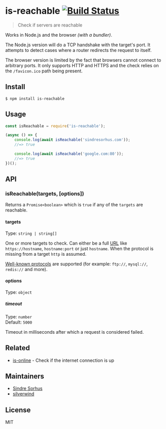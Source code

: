 # is-reachable [![Build Status](https://travis-ci.org/sindresorhus/is-reachable.svg?branch=master)](https://travis-ci.org/sindresorhus/is-reachable)

> Check if servers are reachable

Works in Node.js and the browser *(with a bundler)*.

The Node.js version will do a TCP handshake with the target's port. It attempts to detect cases where a router redirects the request to itself.

The browser version is limited by the fact that browsers cannot connect to arbitrary ports. It only supports HTTP and HTTPS and the check relies on the `/favicon.ico` path being present.


## Install

```
$ npm install is-reachable
```


## Usage

```js
const isReachable = require('is-reachable');

(async () => {
	console.log(await isReachable('sindresorhus.com'));
	//=> true

	console.log(await isReachable('google.com:80'));
	//=> true
})();
```


## API

### isReachable(targets, [options])

Returns a `Promise<boolean>` which is `true` if any of the `targets` are reachable.

#### targets

Type: `string | string[]`

One or more targets to check. Can either be a full [URL](https://nodejs.org/api/url.html) like `https://hostname`, `hostname:port` or just `hostname`. When the protocol is missing from a target `http` is assumed.

[Well-known protocols][] are supported (for example: `ftp://`, `mysql://`, `redis://` and more).

#### options

Type: `object`

##### timeout

Type: `number`<br>
Default: `5000`

Timeout in milliseconds after which a request is considered failed.


## Related

- [is-online](https://github.com/sindresorhus/is-online) - Check if the internet connection is up


## Maintainers

- [Sindre Sorhus](https://github.com/sindresorhus)
- [silverwind](https://github.com/silverwind)


## License

MIT

[Well-known protocols]: https://www.iana.org/assignments/service-names-port-numbers/service-names-port-numbers.xhtml
